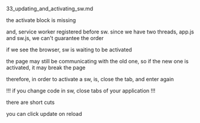 33_updating_and_activating_sw.md

the activate block is missing

and, service worker registered before sw. since we have two threads, app.js and sw.js, we can't guarantee the order


if we see the browser, sw is waiting to be activated

the page may still be communicating with the old one, so if the new one is activated, it may break the page

therefore, in order to activate a sw, is, close the tab, and enter again

!!!
if you change code in sw, close tabs of your application
!!!

there are short cuts

you can click update on reload

















